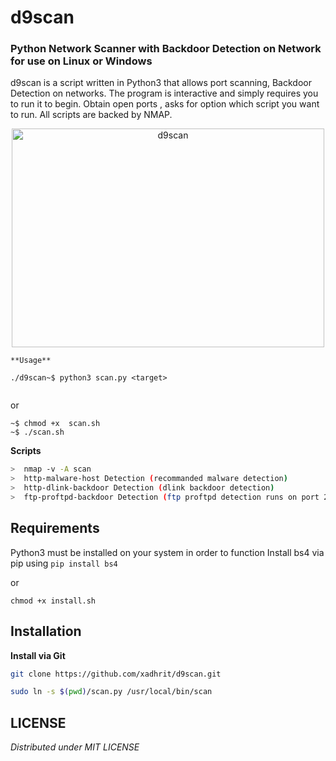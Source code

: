 # d9scan
###  Python Network Scanner with Backdoor Detection on Network for use on Linux or Windows

d9scan is a script written in Python3 that allows  port scanning, Backdoor Detection on networks.  The program is interactive and simply requires you to run it to begin.  Obtain open ports , asks for option which script you want to run. All scripts are backed by NMAP.


<p align="center" >
<img src="https://pbs.twimg.com/media/E171I5gVIAAG5wa?format=png&name=large" height="350px" width="500px"  alt="d9scan" />
</p>

```
**Usage**

./d9scan~$ python3 scan.py <target>


```

or

```
~$ chmod +x  scan.sh
~$ ./scan.sh

```

**Scripts**

```bash
>  nmap -v -A scan
>  http-malware-host Detection (recommanded malware detection) 
>  http-dlink-backdoor Detection (dlink backdoor detection)
>  ftp-proftpd-backdoor Detection (ftp proftpd detection runs on port 21)

```

## Requirements
Python3 must be installed on your system in order to function
Install bs4 via pip using `pip install bs4`

or

```
chmod +x install.sh

```

## Installation

**Install via Git**

```bash
git clone https://github.com/xadhrit/d9scan.git 
```

```bash
sudo ln -s $(pwd)/scan.py /usr/local/bin/scan
```

## LICENSE
*Distributed under MIT LICENSE*

